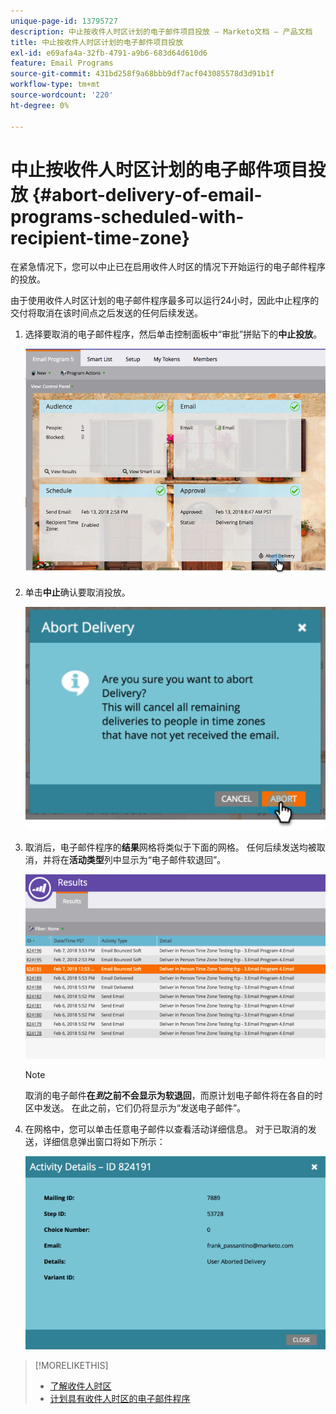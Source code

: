 ```yaml
---
unique-page-id: 13795727
description: 中止按收件人时区计划的电子邮件项目投放 — Marketo文档 — 产品文档
title: 中止按收件人时区计划的电子邮件项目投放
exl-id: e69afa4a-32fb-4791-a9b6-683d64d610d6
feature: Email Programs
source-git-commit: 431bd258f9a68bbb9df7acf043085578d3d91b1f
workflow-type: tm+mt
source-wordcount: '220'
ht-degree: 0%

---
```


# 中止按收件人时区计划的电子邮件项目投放 {#abort-delivery-of-email-programs-scheduled-with-recipient-time-zone}

在紧急情况下，您可以中止已在启用收件人时区的情况下开始运行的电子邮件程序的投放。

由于使用收件人时区计划的电子邮件程序最多可以运行24小时，因此中止程序的交付将取消在该时间点之后发送的任何后续发送。

1. 选择要取消的电子邮件程序，然后单击控制面板中“审批”拼贴下的&#x200B;**中止投放**。

   ![](assets/ptz-abortdelivery.png)

1. 单击&#x200B;**中止**&#x200B;确认要取消投放。

   ![](assets/image2018-2-23-11-3a20-3a27.png)

1. 取消后，电子邮件程序的&#x200B;**结果**&#x200B;网格将类似于下面的网格。 任何后续发送均被取消，并将在&#x200B;**活动类型**&#x200B;列中显示为“电子邮件软退回”。

   ![](assets/image2018-2-23-11-3a22-3a11.png)

   >[!NOTE]
   >
   >取消的电子邮件&#x200B;**在&#x200B;*到*之前不会显示为软退回**，而原计划电子邮件将在各自的时区中发送。 在此之前，它们仍将显示为“发送电子邮件”。

1. 在网格中，您可以单击任意电子邮件以查看活动详细信息。 对于已取消的发送，详细信息弹出窗口将如下所示：

   ![](assets/image2018-2-23-11-3a30-3a46.png)

>[!MORELIKETHIS]
>
>* [了解收件人时区](/help/marketo/product-docs/email-marketing/email-programs/email-program-actions/scheduling-with-recipient-time-zone/understanding-recipient-time-zone.md)
>* [计划具有收件人时区的电子邮件程序](/help/marketo/product-docs/email-marketing/email-programs/email-program-actions/scheduling-with-recipient-time-zone/schedule-email-programs-with-recipient-time-zone.md)
